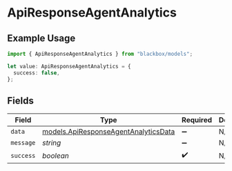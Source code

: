 # ApiResponseAgentAnalytics

## Example Usage

```typescript
import { ApiResponseAgentAnalytics } from "blackbox/models";

let value: ApiResponseAgentAnalytics = {
  success: false,
};
```

## Fields

| Field                                                                              | Type                                                                               | Required                                                                           | Description                                                                        |
| ---------------------------------------------------------------------------------- | ---------------------------------------------------------------------------------- | ---------------------------------------------------------------------------------- | ---------------------------------------------------------------------------------- |
| `data`                                                                             | [models.ApiResponseAgentAnalyticsData](../models/apiresponseagentanalyticsdata.md) | :heavy_minus_sign:                                                                 | N/A                                                                                |
| `message`                                                                          | *string*                                                                           | :heavy_minus_sign:                                                                 | N/A                                                                                |
| `success`                                                                          | *boolean*                                                                          | :heavy_check_mark:                                                                 | N/A                                                                                |
